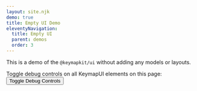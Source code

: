 ```yaml
---
layout: site.njk
demo: true
title: Empty UI Demo
eleventyNavigation:
  title: Empty UI
  parent: demos
  order: 3
---
```


This is a demo of the `@keymapkit/ui` without adding any models or layouts.

Toggle debug controls on all KeymapUI elements on this page:
<button onclick="toggleAllKeymapUiDebug()">Toggle Debug Controls</button>

<div id="app"></div>

<script type="module">
  import "@keymapkit/ui";
  const app = document.getElementById("app");
  const keymapUi = document.createElement("keymap-ui");
  keymapUi.setAttribute("id", "keymap-empty");
  keymapUi.setAttribute("show-debug", "true");
  keymapUi.setAttribute("query-prefix", "keymap");
  keymapUi.setModelsAndMaps([]);
  app.appendChild(keymapUi);
</script>
